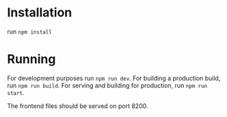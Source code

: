 # Installation
run `npm install`

# Running

For development purposes run `npm run dev`.
For building a production build, run `npm run build`.
For serving and building for production, run `npm run start`.

The frontend files should be served on port 8200.
